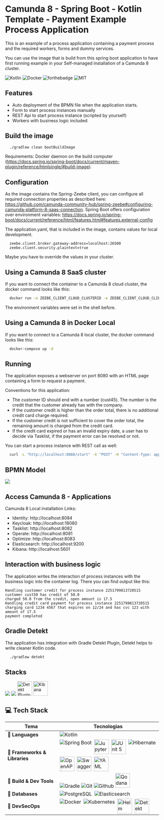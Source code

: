 # Camunda 8 - Spring Boot - Kotlin Template - Payment Example Process Application

This is an example of a process application containing a payment process and the
required workers, forms and dummy services.

You can use the image that is build from this spring boot application to have
first running example in your Self-managed installation of a Camunda 8 cluster.

![Kotlin](http://ForTheBadge.com/images/badges/made-with-kotlin.svg)
![Docker](https://forthebadge.com/images/badges/docker-container.svg)
![forthebadge](https://forthebadge.com/images/badges/built-with-love.svg)
![MIT](https://forthebadge.com/images/badges/license-mit.svg)

## Features

- Auto deployment of the BPMN file when the application starts.
- Form to start process instances manually
- REST Api to start process instance (scripted by yourself)
- Workers with business logic included


## Build the image

```bash
  ./gradlew clean bootBuildImage
```

Requirements: Docker daemon on the build computer
(https://docs.spring.io/spring-boot/docs/current/maven-plugin/reference/htmlsingle/#build-image).

## Configuration

As the image contains the Spring-Zeebe client, you can configure all required
connection properties as described here:
https://github.com/camunda-community-hub/spring-zeebe#configuring-camunda-platform-8-saas-connection.
Spring Boot offers configuration over environment variables:
https://docs.spring.io/spring-boot/docs/current/reference/html/features.html#features.external-config

The application.yaml, that is included in the image, contains values for local
development.

```
  zeebe.client.broker.gateway-address=localhost:26500
  zeebe.client.security.plaintext=true
```

Maybe you have to override the values in your cluster.

## Using a Camunda 8 SaaS cluster

If you want to connect the container to a Camunda 8 cloud cluster, the docker
command looks like this:

```bash
  docker run -e ZEEBE_CLIENT_CLOUD_CLUSTERID -e ZEEBE_CLIENT_CLOUD_CLIENTID -e ZEEBE_CLIENT_CLOUD_CLIENTSECRET -e ZEEBE_CLIENT_CLOUD_REGION -e ZEEBE_CLIENT_SECURITY_PLAINTEXT -p 8080:8080 --name template-spring-kotlin-camunda template-spring-kotlin-camunda:8.4.0
```

The environment variables were set in the shell before.



## Using a Camunda 8 in Docker Local

If you want to connect to a Camunda 8 local cluster, the docker
command looks like this:

```bash
  docker-compose up -d
```

## Running

The application exposes a webserver on port 8080 with an HTML page containing a
form to request a payment.

Conventions for this application:

- The customer ID should end with a number (cust45). The number is the credit
  that the customer already has with the company.
- If the customer credit is higher than the order total, there is no additional
  credit card charge required.
- If the customer credit is not sufficient to cover the order total, the
  remaining amount is charged from the credit card.
- If the credit card expired or has an invalid expiry date, a user has to decide
  via Tasklist, if the payment error can be resolved or not.

You can start a process instance with REST call as well:

```bash
  curl -L "http://localhost:8080/start" -X "POST" -H "Content-Type: application/json" -d "{\"customerId\": \"cust50\", \"orderTotal\": 67.50, \"cardNumber\": \"1234 4567\", \"cvc\": \"123\", \"expiryDate\": \"12/24\"}"
```
## BPMN Model

<img src="src/main/resources/img/payment_process.png" />


## Access Camunda 8 - Applications

Camunda 8 Local installation Links:

- Identity: http://localhost:8084
- Keycloak: http://localhost:18080
- Tasklist: http://localhost:8082
- Operate:  http://localhost:8081
- Optimize: http://localhost:8083
- Elasticsearch: http://localhost:9200
- Kibana: http://localhost:5601

## Interaction with business logic

The application writes the interaction of process instances with the business
logic into the container log. There you can find output like this:

```
Handling customer credit for process instance 2251799813720515
customer cust50 has credit of 50.0
charged 50.0 from the credit, open amount is 17.5
Handling credit card payment for process instance 2251799813720515
charging card 1234 4567 that expires on 12/24 and has cvc 123 with amount of 17.5
payment completed
```
## Gradle Detekt 

The application has integration with Gradle Detekt Plugin, Detekt helps to write cleaner 
Kotlin code.

```bash
  ./gradlew detekt
```

## Stacks
<p style= "text-align: left;">
    <img src="src/main/resources/img/camunda-logo.png" />
    <img src="https://skillicons.dev/icons?i=kotlin,spring,gradle,docker,git,elasticsearch" />
    <img src="https://detekt.dev/img/home/detekt-logo.svg" width="48" height="48" alt="Detekt Plugin"/>
    <img src="https://www.vectorlogo.zone/logos/elasticco_kibana/elasticco_kibana-icon.svg" width="48" height="48" alt="Kibana"/>
</p>

## 💻 Tech Stack

| Tema                          | Tecnologias                                                                                                                                                                                                                                                                                                                                                                                                                                                                                                                                                                                                                                                                                                                                                                                                                                                                                                                                                                                                                                                                                                                                                          |
|-------------------------------|----------------------------------------------------------------------------------------------------------------------------------------------------------------------------------------------------------------------------------------------------------------------------------------------------------------------------------------------------------------------------------------------------------------------------------------------------------------------------------------------------------------------------------------------------------------------------------------------------------------------------------------------------------------------------------------------------------------------------------------------------------------------------------------------------------------------------------------------------------------------------------------------------------------------------------------------------------------------------------------------------------------------------------------------------------------------------------------------------------------------------------------------------------------------|
| 🧠 **Languages**              | <div style="display: flex; gap: 8px; flex-wrap: wrap;"> <img src="https://skillicons.dev/icons?i=kotlin" alt="Kotlin"/> </div>                                                                                                                                                                                                                                                                                                                                                                                                                                                                                                                                                                                                                                                                                                                                                                                                                                                                                                                                                                                                                                       |
| 🧩 **Frameworks & Libraries** | <div style="display: flex; gap: 8px; flex-wrap: wrap;"> <img src="https://skillicons.dev/icons?i=spring" alt="Spring Boot"/> <img src="https://icon.icepanel.io/Technology/svg/Jupyter.svg" width="48" height="48" alt="Jupyter"/> <img src="https://junit.org/junit5/assets/img/junit5-logo.png" height="48" alt="JUnit 5"/> <img src="https://skillicons.dev/icons?i=hibernate" alt="Hibernate"/>  <img src="https://icon.icepanel.io/Technology/svg/OpenAPI.svg" width="48" height="48" alt="OpenAPI"/> <img src="https://icon.icepanel.io/Technology/svg/Swagger.svg" width="48" height="48" alt="Swagger"/> <img src="https://icon.icepanel.io/Technology/svg/YAML.svg" width="48" height="48" alt="YAML"/> </div>                                                                                                                                                                                                                                                                                                                                                                                                                                              |
| 🧰 **Build & Dev Tools**      | <img src="https://skillicons.dev/icons?i=gradle" alt="Gradle"/> <img src="https://skillicons.dev/icons?i=git" alt="Git"/> <img src="https://skillicons.dev/icons?i=github" alt="Github"/> <img src="https://icon.icepanel.io/Technology/svg/Qodana.svg" width="48" height="48" alt="Qodana"/> </div>                                                                                                                                                                                                                                                                                                                                                                                                                                                                                                                                                                                                                                                                                                                                                                                                                                                                 |
| 🧮 **Databases**              | <div style="display: flex; gap: 8px; flex-wrap: wrap;"> <img src="https://skillicons.dev/icons?i=postgres" alt="PostgreSQL"/> <img src="https://skillicons.dev/icons?i=elasticsearch" alt="Elasticsearch"/> </div>                                                                                                                                                                                                                                                                                                                                                                                                                                                                                                                                                                                                                                                                                                                                                                                                                                                                                                                                                                                                                                |
| 🔐 **DevSecOps**              | <div style="display: flex; gap: 8px; flex-wrap: wrap;"> <img src="https://skillicons.dev/icons?i=docker" alt="Docker"/> <img src="https://skillicons.dev/icons?i=kubernetes" alt="Kubernetes"/> <img src="https://icon.icepanel.io/Technology/svg/Helm.svg" width="48" height="48" alt="Helm"/> <img src="https://detekt.dev/img/home/detekt-logo.svg" width="48" height="48" alt="Detekt"/> </div> |

